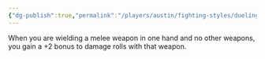 ```yaml
---
{"dg-publish":true,"permalink":"/players/austin/fighting-styles/dueling/"}
---
```


When you are wielding a melee weapon in one hand and no other weapons, you gain a +2 bonus to damage rolls with that weapon.